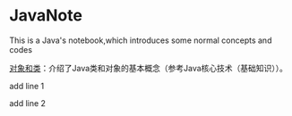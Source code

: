 # JavaNote

This is a Java's notebook,which introduces some normal concepts and codes

[对象和类](对象和类.md)：介绍了Java类和对象的基本概念（参考Java核心技术（基础知识））。

add line 1

add line 2
